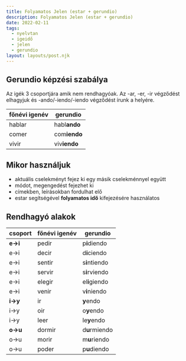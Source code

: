 ```yaml
---
title: Folyamatos Jelen (estar + gerundio)
description: Folyamatos Jelen (estar + gerundio)
date: 2022-02-11
tags:
  - nyelvtan
  - igeidő
  - jelen
  - gerundio
layout: layouts/post.njk
---
```


## Gerundio képzési szabálya

Az igék 3 csoportjára amik nem rendhagyóak. Az -ar, -er, -ir végződést elhagyjuk és -ando/-iendo/-iendo végződést írunk a helyére.

főnévi igenév|gerundio
----|----
hablar|habl**ando**
comer|com**iendo**
vivir|viv**iendo**

## Mikor használjuk

- aktuális cselekményt fejez ki egy másik cselekménnyel együtt
- módot, megengedést fejezhet ki
- címekben, leírásokban fordulhat elő
- estar segítségével **folyamatos idő** kifejezésére használatos

## Rendhagyó alakok

csoport|főnévi igenév|gerundio
----|----|----
**e&rarr;i**|pedir|p**i**diendo
e&rarr;i|decir|d**i**ciendo
e&rarr;i|sentir|s**i**ntiendo
e&rarr;i|servir|s**i**rviendo
e&rarr;i|elegir|el**i**giendo
e&rarr;i|venir|v**i**niendo
**i&rarr;y**|ir|**y**endo
i&rarr;y|oir|o**y**endo
i&rarr;y|leer|le**y**endo
**o&rarr;u**|dormir|d**u**rmiendo
o&rarr;u|morir|m**u**riendo
o&rarr;u|poder|p**u**diendo
